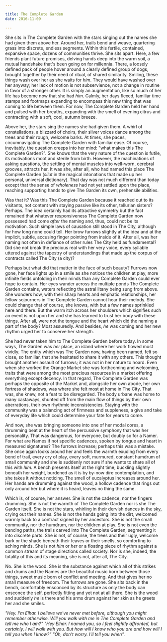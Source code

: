 ```yaml
---

title: The Complete Garden
date: 2016-11-09

---
```


She sits in The Complete Garden with the stars singing out the names she had given them above her. Around her, trails bend and weave, quartering grass into discrete, endless segments. Within this fertile, contained, expansive space, dozens of communities thrive. She sits apart. Here, a few friends plant future promises, delving hands deep into the warm soil, a mutual handshake that's been going on for millennia. There, a loosely defined pack of people hover around a clearly defined group of dogs, brought together by their need of ritual, of shared similarity. Smiling, these things wash over her as she waits for *him*. They would have washed over her anyway; her lack of motion is not subservience, not a change in routine in favor of a stronger other. It is simply an augmentation, like so much of her life has become now that she had *him*. Calmly, her days flexed, familiar time stamps and footmaps expanding to encompass this new thing that was coming to life between them. For now, The Complete Garden held her hand and pulsed with her breaths, expanding with the smell of evening citrus and contracting with a soft, cool, autumn breeze.

Above her, the stars sing the names she had given them. A whirl of constellations, a blizzard of choirs, their silver voices dance among the trees and their rough, welcome barks. At times, she paces, circumnavigating The Complete Garden with familiar ease. Of course, inevitably, the question creeps into her mind: "what makes this The Complete Garden?". She knows that the very nature of the question is futile, its motivations moot and sterile from birth. However, the machinations of asking questions, the settling of mental muscles into well-worn, cerebral grooves, attracts her. It was she, after all, who had named this place The Complete Garden (*silut* in the magical intonations that made up her personal, universal dictionary). That day was not much different than today except that the sense of *wholeness* had not yet settled upon the place, reaching supporting hands to give The Garden its own, prehensile abilities.

Was that it? Was this The Complete Garden because it reached out to its visitants, not content with staying passive like its other, tellurian sisters? Perhaps. The idea certainly had its attractive symmetry but the fact remained that whatever responsiveness The Complete Garden now possessed had come *after* the naming and, thus, could not be its motivation. Such simple laws of causation still stood in The City, although for how long none could tell. Her brow furrows slightly at the idea and at the implicit, subtle, accusing finger pointing from inside of it. After all, was her naming not often in defiance of other rules The City held as fundamental? Did she not break the precious real with her very voice, every syllable uttered against the tapestry of understandings that made up the corpus of contracts called The City (a city)?

Perhaps but what did that matter in the face of such beauty? Furrows now gone, her face lights up in a smile as she notices the children at play, more infinite fields unfolding in their minds than any Complete Garden could ever hope to contain. Her eyes wander across the multiple ponds The Complete Garden contains, waters reflecting the astral litany being sung from above. She wonders how, with their sharp hearts and emphatic relationships, her fellow sojourners in The Complete Garden cannot hear their melody. She could change that of course, she knows, with but a few names sprinkled here and there. But the warm itch across her shoulders which signifies such an event is not upon her and she has learned to trust her body with these things. After all, were not the tongue and the heart which did the naming a part of the body? Most assuredly. And besides, *he* was coming and her new rhythm urged her to conserve her strength.

She had never taken him to The Complete Garden before today. In some ways, The Garden was *her* place, an island where her work flowed most vividly. The entity which was The Garden now, having been named, felt so close, so familiar, that she hesitated to share it with any others. This thought brought another assault of furrows; it was not in her nature to hoard. Even when she worked the Orange Market she was forthcoming and welcoming, traits that were among the most precious resources in a market offering everything except decency. In that regard, The Complete Garden was perhaps the opposite of the Market and, alongside her own abode, her own fortress of shadows, was where she felt most at home in The City. That was, she knew, not a feat to be disregarded. The body urbane was home to many castaways, shunted off from the main flow of things by their own aberrations, their own rhythmic inconsistencies. Staying with the community was a balancing act of firmness and suppleness, a give and take of everyday life which could determine your fate for years to come.

And now, she was bringing someone into one of her modal cores, a thrumming beat at the heart of the percussive symphony that was her personality. That was dangerous, for everyone, but doubly so for a Namer. For what are Names if not specific cadences, spoken by tongue and heart in measured signatures? The furrows increase; perhaps this was a mistake. She once again looks around her and feels the warmth exuding from every bend of trail, every cry of play, every soft, murmured, constant humdrum of small community and she is suddenly not sure if she wants to share all of this with *him*. A bench presents itself at the right time, buckling slightly beneath her weight, burdened as it is by by-now dire contemplation, and she takes it without noticing. The smell of eucalyptus increases around her. Her hands are drumming against the wood, a hollow cadence that rings out only around her but where it is heard, leaves no thing the same.

Which is, of course, her answer. She is not the cadence, nor the fingers drumming. She is not the warmth of The Complete Garden nor is she The Garden itself. She is not the stars, whirling in their dervish dances in the sky, crying out their names. She is not the hands going into the dirt, welcomed warmly back to a contract signed by her ancestors. She is not the small community, nor the humdrum, nor the children at play. She is not even the bending paths, the trails carved into The Complete Garden, segmenting it into discrete parts. She is not, of course, the trees and their ugly, welcome bark or the shade beneath their leaves or their smells, so comforting to aching minds. She is not *him* or *her* or a floating piece of rhythm against a common stream of stage directions called society. Nor is she, indeed, the totality of this and its meaning, she is not, after all, The City.

No. She is the wood. She is the substance against which all of this strikes and drums and the Names are the beautiful music born between those things, sweet music born of conflict and meeting. And that gives her no small measure of freedom. The furrows are gone. She sits back in the bench, comfortably ensconced by its structure as only the body can ensconce the self, perfectly fitting and yet not at all there. She is the wood and suddenly *he* is there and his arms drum against her skin as he greets her and she smiles.

*"Hey. I'm Elhar. I believe we've never met before, although you might remember otherwise. Will you walk with me in The Complete Garden and tell me who I am?"*
*"Hey Elhar. I named you, so I feel slightly affronted, but certainly, I will walk with you. But how will I know who you are and how will I tell you when I know?"*
*"Oh, don't worry. I'll tell you when".*
